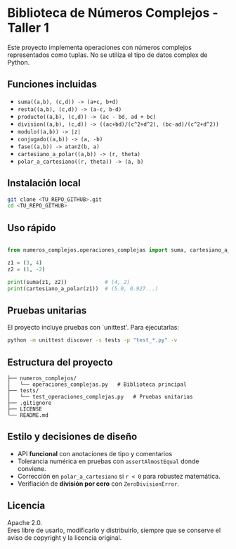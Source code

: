 # Biblioteca de Números Complejos - Taller 1

Este proyecto implementa operaciones con números complejos representados como tuplas.
No se utiliza el tipo de datos complex de Python.

## Funciones incluidas

- `suma((a,b), (c,d)) -> (a+c, b+d)`  
- `resta((a,b), (c,d)) -> (a-c, b-d)`  
- `producto((a,b), (c,d)) -> (ac - bd, ad + bc)`  
- `division((a,b), (c,d)) -> ((ac+bd)/(c^2+d^2), (bc-ad)/(c^2+d^2))`  
- `modulo((a,b)) -> |z|`  
- `conjugado((a,b)) -> (a, -b)`  
- `fase((a,b)) -> atan2(b, a)`  
- `cartesiano_a_polar((a,b)) -> (r, theta)`  
- `polar_a_cartesiano((r, theta)) -> (a, b)`

## Instalación local

```bash
git clone <TU_REPO_GITHUB>.git
cd <TU_REPO_GITHUB>
```

## Uso rápido

```python

from numeros_complejos.operaciones_complejas import suma, cartesiano_a_polar

z1 = (3, 4)
z2 = (1, -2)

print(suma(z1, z2))            # (4, 2)
print(cartesiano_a_polar(z1))  # (5.0, 0.927...)
```

## Pruebas unitarias

El proyecto incluye pruebas con `unittest'.
Para ejecutarlas:

```bash
python -m unittest discover -s tests -p "test_*.py" -v
```

## Estructura del proyecto

```text
├── numeros_complejos/
│   └── operaciones_complejas.py   # Biblioteca principal
├── tests/
│   └── test_operaciones_complejas.py   # Pruebas unitarias
├── .gitignore
├── LICENSE
└── README.md

```

## Estilo y decisiones de diseño

- API **funcional**  con anotaciones de tipo y comentarios
- Tolerancia numérica en pruebas con `assertAlmostEqual` donde conviene.
- Corrección en `polar_a_cartesiano` si `r < 0` para robustez matemática.
- Verifiación de **división por cero** con `ZeroDivisionError`.

## Licencia

Apache 2.0.  
Eres libre de usarlo, modificarlo y distribuirlo, siempre que se conserve el aviso de copyright y la licencia original.
